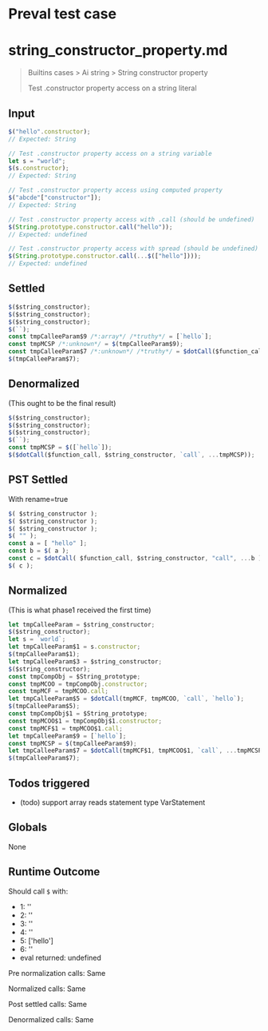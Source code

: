 # Preval test case

# string_constructor_property.md

> Builtins cases > Ai string > String constructor property
>
> Test .constructor property access on a string literal

## Input

`````js filename=intro
$("hello".constructor);
// Expected: String

// Test .constructor property access on a string variable
let s = "world";
$(s.constructor);
// Expected: String

// Test .constructor property access using computed property
$("abcde"["constructor"]);
// Expected: String

// Test .constructor property access with .call (should be undefined)
$(String.prototype.constructor.call("hello"));
// Expected: undefined

// Test .constructor property access with spread (should be undefined)
$(String.prototype.constructor.call(...$(["hello"])));
// Expected: undefined
`````


## Settled


`````js filename=intro
$($string_constructor);
$($string_constructor);
$($string_constructor);
$(``);
const tmpCalleeParam$9 /*:array*/ /*truthy*/ = [`hello`];
const tmpMCSP /*:unknown*/ = $(tmpCalleeParam$9);
const tmpCalleeParam$7 /*:unknown*/ /*truthy*/ = $dotCall($function_call, $string_constructor, `call`, ...tmpMCSP);
$(tmpCalleeParam$7);
`````


## Denormalized
(This ought to be the final result)

`````js filename=intro
$($string_constructor);
$($string_constructor);
$($string_constructor);
$(``);
const tmpMCSP = $([`hello`]);
$($dotCall($function_call, $string_constructor, `call`, ...tmpMCSP));
`````


## PST Settled
With rename=true

`````js filename=intro
$( $string_constructor );
$( $string_constructor );
$( $string_constructor );
$( "" );
const a = [ "hello" ];
const b = $( a );
const c = $dotCall( $function_call, $string_constructor, "call", ...b );
$( c );
`````


## Normalized
(This is what phase1 received the first time)

`````js filename=intro
let tmpCalleeParam = $string_constructor;
$($string_constructor);
let s = `world`;
let tmpCalleeParam$1 = s.constructor;
$(tmpCalleeParam$1);
let tmpCalleeParam$3 = $string_constructor;
$($string_constructor);
const tmpCompObj = $String_prototype;
const tmpMCOO = tmpCompObj.constructor;
const tmpMCF = tmpMCOO.call;
let tmpCalleeParam$5 = $dotCall(tmpMCF, tmpMCOO, `call`, `hello`);
$(tmpCalleeParam$5);
const tmpCompObj$1 = $String_prototype;
const tmpMCOO$1 = tmpCompObj$1.constructor;
const tmpMCF$1 = tmpMCOO$1.call;
let tmpCalleeParam$9 = [`hello`];
const tmpMCSP = $(tmpCalleeParam$9);
let tmpCalleeParam$7 = $dotCall(tmpMCF$1, tmpMCOO$1, `call`, ...tmpMCSP);
$(tmpCalleeParam$7);
`````


## Todos triggered


- (todo) support array reads statement type VarStatement


## Globals


None


## Runtime Outcome


Should call `$` with:
 - 1: '<function>'
 - 2: '<function>'
 - 3: '<function>'
 - 4: ''
 - 5: ['hello']
 - 6: ''
 - eval returned: undefined

Pre normalization calls: Same

Normalized calls: Same

Post settled calls: Same

Denormalized calls: Same
